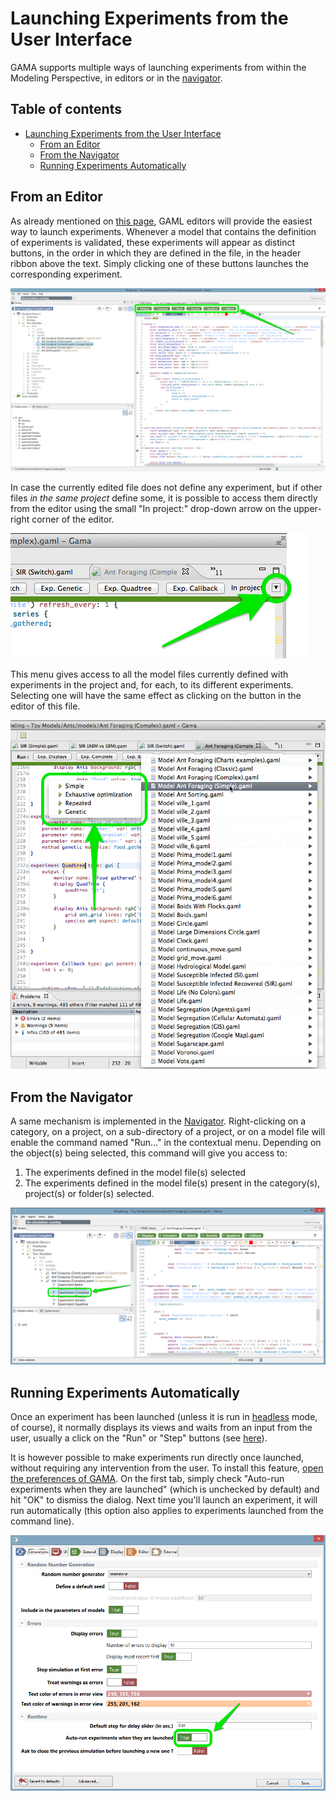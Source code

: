 
# Launching Experiments from the User Interface



GAMA supports multiple ways of launching experiments from within the Modeling Perspective, in editors or in the [navigator](G__NavigatingWorkspace).


## Table of contents 

* [Launching Experiments from the User Interface](#launching-experiments-from-the-user-interface)
	* [From an Editor](#from-an-editor)
	* [From the Navigator](#from-the-navigator)
	* [Running Experiments Automatically](#running-experiments-automatically)




## From an Editor
As already mentioned on [this page](G__GamlEditor), GAML editors will provide the easiest way to launch experiments. Whenever a model that contains the definition of experiments is validated, these experiments will appear as distinct buttons, in the order in which they are defined in the file, in the header ribbon above the text. Simply clicking one of these buttons launches the corresponding experiment.

![images/launch_experiments/editor_launch.png](images/launch_experiments/editor_launch.png)

In case the currently edited file  does not define any experiment, but if other files _in the same project_ define some, it is possible to access them directly from the editor using the small "In project:" drop-down arrow on the upper-right corner of the editor.

![images/launch_experiments/editor_in_project.png](images/launch_experiments/editor_in_project.png)


This menu gives access to all the model files currently defined with experiments in the project and, for each, to its different experiments. Selecting one will have the same effect as clicking on the button in the editor of this file.

![images/launch_experiments/menu_in_project.png](images/launch_experiments/menu_in_project.png)


## From the Navigator
A same mechanism is implemented in the [Navigator](G__NavigatingWorkspace). Right-clicking on a category, on a project, on a sub-directory of a project, or on a model file will enable the command named "Run…" in the contextual menu. Depending on the object(s) being selected, this command will give you access to:

1. The experiments defined in the model file(s) selected
1. The experiments defined in the model file(s) present in the category(s), project(s) or folder(s) selected.

![images/launch_experiments/navigator_launch.png](images/launch_experiments/navigator_launch.png)


## Running Experiments Automatically
Once an experiment has been launched (unless it is run in [headless](G__Headless) mode, of course), it normally displays its views and waits from an input from the user, usually a click on the "Run" or "Step" buttons (see [here](G__MenusAndCommands)).

It is however possible to make experiments run directly once launched, without requiring any intervention from the user.  To install this feature, [open the preferences of GAMA](G__Preferences). On the first tab, simply check "Auto-run experiments when they are launched" (which is unchecked by default) and hit "OK" to dismiss the dialog. Next time you'll launch an experiment, it will run automatically (this option also applies to experiments launched from the command line).

![images/launch_experiments/prefs_auto_run.png](images/launch_experiments/prefs_auto_run.png)
